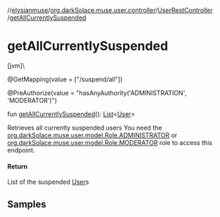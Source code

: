 //[elysianmuse](../../../index.md)/[org.darkSolace.muse.user.controller](../index.md)/[UserRestController](index.md)
/[getAllCurrentlySuspended](get-all-currently-suspended.md)

# getAllCurrentlySuspended

[jvm]\

@GetMapping(value = ["/suspend/all"])

@PreAuthorize(value = "hasAnyAuthority('ADMINISTRATION', 'MODERATOR')")

fun [getAllCurrentlySuspended](get-all-currently-suspended.md)(): [List](https://kotlinlang.org/api/latest/jvm/stdlib/kotlin.collections/-list/index.html)&lt;[User](
../../org.darkSolace.muse.user.model/-user/index.md)&gt;

Retrieves all currently suspended users You need
the [org.darkSolace.muse.user.model.Role.ADMINISTRATOR](../../org.darkSolace.muse.user.model/-role/-a-d-m-i-n-i-s-t-r-a-t-o-r/index.md)
or [org.darkSolace.muse.user.model.Role.MODERATOR](../../org.darkSolace.muse.user.model/-role/-m-o-d-e-r-a-t-o-r/index.md)
role to access this endpoint.

#### Return

List of the suspended [User](../../org.darkSolace.muse.user.model/-user/index.md)s

## Samples
